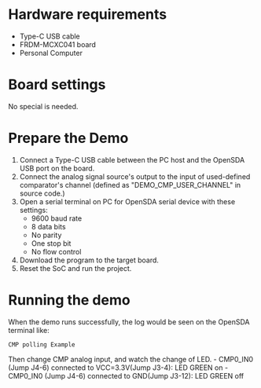 Hardware requirements
===================
- Type-C USB cable
- FRDM-MCXC041 board
- Personal Computer

Board settings
============
No special is needed.

Prepare the Demo
===============
1.  Connect a Type-C USB cable between the PC host and the OpenSDA USB port on the board.
2.  Connect the analog signal source's output to the input of used-defined comparator's channel (defined as 
"DEMO_CMP_USER_CHANNEL" in source code.)
3.  Open a serial terminal on PC for OpenSDA serial device with these settings:
    - 9600 baud rate
    - 8 data bits
    - No parity
    - One stop bit
    - No flow control
4.  Download the program to the target board.
5.  Reset the SoC and run the project.

Running the demo
===============
When the demo runs successfully, the log would be seen on the OpenSDA terminal like:

~~~~~~~~~~~~~~~~~~~~~
CMP polling Example
~~~~~~~~~~~~~~~~~~~~~

Then change CMP analog input, and watch the change of LED.
    - CMP0_IN0 (Jump J4-6) connected to VCC=3.3V(Jump J3-4): LED GREEN on
    - CMP0_IN0 (Jump J4-6) connected to GND(Jump J3-12): LED GREEN off

